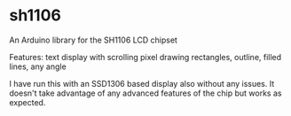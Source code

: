 sh1106
======

An Arduino library for the SH1106 LCD chipset

Features:
	text display with scrolling
	pixel drawing
	rectangles, outline, filled
	lines, any angle

I have run this with an SSD1306 based display also without any issues.  It doesn't take advantage of any advanced features of the chip but works as expected.
